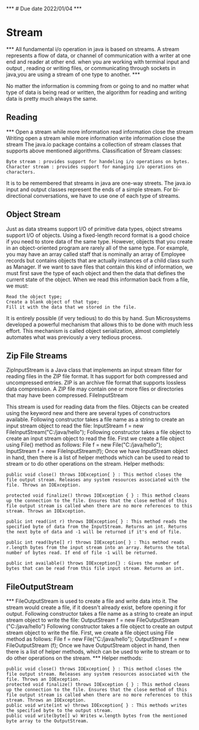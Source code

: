 *** # Due date 2022/01/04 *** 
# Stream 

*** All fundamental i/o operation in java is based on streams. A stream represents a flow of data, or channel of communication with a writer at one end and reader at other end. when you are working with terminal input and output , reading or writing files, or communicating through sockets in java,you are using a stream of one type to another. ***

No matter the information is comming from or going to and no matter what type of data is being read or written, the algorithm for reading and writing data is pretty much always the same. 

## Reading
*** Open a stream
while more information
read information
close the stream
Writing
open a stream
while more information
write information
close the stream The java.io package contains a collection of stream classes that supports above mentioned algorithms. 
Classification of Stream classes:

    Byte stream : provides support for handeling i/o operations on bytes.
    Character stream : provides support for managing i/o operations on characters.

It is to be remembered that streams in java are one-way streets.
The java.io input and output classes represent the ends of a simple stream.
For bi-directional conversations, we have to use one of each type of streams.

## Object Stream

Just as data streams support I/O of primitive data types, object streams support I/O of objects. Using a fixed-length record format is a good choice if you need to store data of the same type. However, objects that you create in an object-oriented program are rarely all of the same type. For example, you may have an array called staff that is nominally an array of Employee records but contains objects that are actually instances of a child class such as Manager. If we want to save files that contain this kind of information, we must first save the type of each object and then the data that defines the current state of the object. When we read this information back from a file, we must:

    Read the object type;
    Create a blank object of that type;
    Fill it with the data that we stored in the file.

It is entirely possible (if very tedious) to do this by hand. Sun Microsystems developed a powerful mechanism that allows this to be done with much less effort. This mechanism is called object serialization, almost completely automates what was previously a very tedious process. 

## Zip File Streams
ZipInputStream is a Java class that implements an input stream filter for reading files in the ZIP file format. It has support for both compressed and uncompressed entries. ZIP is an archive file format that supports lossless data compression. A ZIP file may contain one or more files or directories that may have been compressed.
FileInputStream

This stream is used for reading data from the files. Objects can be created using the keyword new and there are several types of constructors available. Following constructor takes a file name as a string to create an input stream object to read the file: InputStream f = new FileInputStream("C:/java/hello"); Following constructor takes a file object to create an input stream object to read the file. First we create a file object using File() method as follows: File f = new File("C:/java/hello"); InputStream f = new FileInputStream(f); Once we have InputStream object in hand, then there is a list of helper methods which can be used to read to stream or to do other operations on the stream.
Helper methods:

    public void close() throws IOException{ } : This method closes the file output stream. Releases any system resources associated with the file. Throws an IOException.

    protected void finalize() throws IOException { } : This method cleans up the connection to the file. Ensures that the close method of this file output stream is called when there are no more references to this stream. Throws an IOException.

    public int read(int r) throws IOException{ } : This method reads the specified byte of data from the InputStream. Returns an int. Returns the next byte of data and -1 will be returned if it's end of file.

    public int read(byte[] r) throws IOException{ } : This method reads r.length bytes from the input stream into an array. Returns the total number of bytes read. If end of file -1 will be returned.

    public int available() throws IOException{} : Gives the number of bytes that can be read from this file input stream. Returns an int.

## FileOutputStream

*** FileOutputStream is used to create a file and write data into it. The stream would create a file, if it doesn't already exist, before opening it for output. Following constructor takes a file name as a string to create an input stream object to write the file: OutputStream f = new FileOutputStream ("C:/java/hello") Following constructor takes a file object to create an output stream object to write the file. First, we create a file object using File method as follows: File f = new File("C:/java/hello"); OutputStream f = new FileOutputStream (f); Once we have OutputStream object in hand, then there is a list of helper methods, which can be used to write to stream or to do other operations on the stream. ***
Helper methods:

    public void close() throws IOException{ } : This method closes the file output stream. Releases any system resources associated with the file. Throws an IOException.
    protected void finalize() throws IOException { } : This method cleans up the connection to the file. Ensures that the close method of this file output stream is called when there are no more references to this stream. Throws an IOException.
    public void write(int w) throws IOException{ } : This methods writes the specified byte to the output stream.
    public void write(byte[] w) Writes w.length bytes from the mentioned byte array to the OutputStream. 

